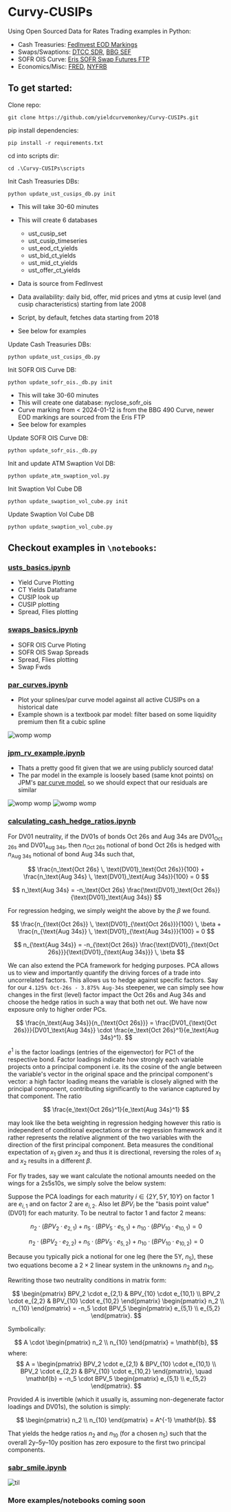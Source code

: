 # Curvy-CUSIPs

Using Open Sourced Data for Rates Trading examples in Python:

- Cash Treasuries: [FedInvest EOD Markings](https://www.treasurydirect.gov/GA-FI/FedInvest/selectSecurityPriceDate)
- Swaps/Swaptions: [DTCC SDR](https://pddata.dtcc.com/ppd/cftcdashboard), [BBG SEF](https://data.bloombergsef.com/)
- SOFR OIS Curve: [Eris SOFR Swap Futures FTP](https://files.erisfutures.com/ftp/)
- Economics/Misc: [FRED](https://fred.stlouisfed.org/), [NYFRB](https://markets.newyorkfed.org/static/docs/markets-api.html)

## To get started:

Clone repo:
```
git clone https://github.com/yieldcurvemonkey/Curvy-CUSIPs.git
```

pip install dependencies: 
```
pip install -r requirements.txt
```

cd into scripts dir:
```
cd .\Curvy-CUSIPs\scripts
```

Init Cash Treasuries DBs: 

```
python update_ust_cusips_db.py init
```

- This will take 30-60 minutes
- This will create 6 databases
    - ust_cusip_set
    - ust_cusip_timeseries
    - ust_eod_ct_yields
    - ust_bid_ct_yields
    - ust_mid_ct_yields
    - ust_offer_ct_yields

- Data is source from FedInvest
- Data availability: daily bid, offer, mid prices and ytms at cusip level (and cusip characteristics) starting from late 2008
- Script, by default, fetches data starting from 2018
- See below for examples

Update Cash Treasuries DBs: 

```
python update_ust_cusips_db.py
```

Init SOFR OIS Curve DB:

```
python update_sofr_ois._db.py init
```

- This will take 30-60 minutes
- This will create one database: nyclose_sofr_ois
- Curve marking from < 2024-01-12 is from the BBG 490 Curve, newer EOD markings are sourced from the Eris FTP
- See below for examples

Update SOFR OIS Curve DB:
```
python update_sofr_ois._db.py
```

Init and update ATM Swaption Vol DB:
```
python update_atm_swaption_vol.py
```

Init Swaption Vol Cube DB
```
python update_swaption_vol_cube.py init
```

Update Swaption Vol Cube DB
```
python update_swaption_vol_cube.py
```

## Checkout examples in `\notebooks`:

### [usts_basics.ipynb](https://github.com/yieldcurvemonkey/Curvy-CUSIPs/blob/main/notebooks/usts_basics.ipynb)
- Yield Curve Plotting
- CT Yields Dataframe
- CUSIP look up
- CUSIP plotting
- Spread, Flies plotting

### [swaps_basics.ipynb](https://github.com/yieldcurvemonkey/Curvy-CUSIPs/blob/main/notebooks/swaps_basics.ipynb)
- SOFR OIS Curve Ploting
- SOFR OIS Swap Spreads
- Spread, Flies plotting
- Swap Fwds

### [par_curves.ipynb](https://github.com/yieldcurvemonkey/Curvy-CUSIPs/blob/main/notebooks/par_curves.ipynb)
- Plot your splines/par curve model against all active CUSIPs on a historical date
- Example shown is a textbook par model: filter based on some liquidity premium then fit a cubic spline

![womp womp](./dump/Screenshot%202024-12-05%20221335.png)

### [jpm_rv_example.ipynb](https://github.com/yieldcurvemonkey/Curvy-CUSIPs/blob/main/notebooks/jpm_rv_example.ipynb)
- Thats a pretty good fit given that we are using publicly sourced data!
- The par model in the example is loosely based (same knot points) on JPM's [par curve model](https://github.com/yieldcurvemonkey/Curvy-CUSIPs/blob/main/research/Linear/JPM%20Rates%20Strategy%20The%20(par)%20curves%20they%20are%20a-changin%E2%80%99%20Making%20enhancements%20to%20our%20Treasury%20%26%20TIPS%20par%20curves.%20Tue%20Jul%2023%202024.pdf), so we should expect that our residuals are similar

![womp womp](./dump/Screenshot%202024-12-05%20225137.png)
![womp womp](./dump/Screenshot%202024-12-05%20224928.png)


### [calculating_cash_hedge_ratios.ipynb](https://github.com/yieldcurvemonkey/Curvy-CUSIPs/blob/main/notebooks/calculating_cash_hedge_ratios.ipynb)

For DV01 neutrality, if the DV01s of bonds $\text{Oct 26s}$ and $\text{Aug 34s}$ are $\text{DV01}_\text{Oct 26s}$ and $\text{DV01}_\text{Aug 34s}$, then $n_\text{Oct 26s}$ notional of bond $\text{Oct 26s}$ is hedged with $n_\text{Aug 34s}$ notional of bond $\text{Aug 34s}$ such that,

$$
\frac{n_\text{Oct 26s} \, \text{DV01}_\text{Oct 26s}}{100} + \frac{n_\text{Aug 34s} \, \text{DV01}_\text{Aug 34s}}{100} = 0
$$

$$
n_\text{Aug 34s} = -n_\text{Oct 26s} \frac{\text{DV01}_\text{Oct 26s}}{\text{DV01}_\text{Aug 34s}}
$$

For regression hedging, we simply weight the above by the $\beta$ we found.

$$
\frac{n_{\text{Oct 26s}} \, \text{DV01}_{\text{Oct 26s}}}{100} \, \beta + \frac{n_{\text{Aug 34s}} \, \text{DV01}_{\text{Aug 34s}}}{100} = 0
$$

$$
n_{\text{Aug 34s}} = -n_{\text{Oct 26s}} \frac{\text{DV01}_{\text{Oct 26s}}}{\text{DV01}_{\text{Aug 34s}}} \, \beta
$$

We can also extend the PCA framework for hedging purposes. PCA allows us to view and importantly quantify the driving forces of a trade into uncorrelated factors. This allows us to hedge against specific factors. Say for our `4.125% Oct-26s - 3.875% Aug-34s` steepener, we can simply see how changes in the first (level) factor impact the Oct 26s and Aug 34s and choose the hedge ratios in such a way that both net out. We have now exposure only to higher order PCs.

$$
\frac{n_\text{Aug 34s}}{n_{\text{Oct 26s}}} = \frac{DV01_{\text{Oct 26s}}}{DV01_\text{Aug 34s}} \cdot \frac{e_\text{Oct 26s}^1}{e_\text{Aug 34s}^1}.
$$

$e^1$ is the factor loadings (entries of the eigenvector) for PC1 of the respective bond. Factor loadings indicate how strongly each variable projects onto a principal component i.e. its the cosine of the angle between the variable's vector in the original space and the principal component's vector: a high factor loading means the variable is closely aligned with the principal component, contributing significantly to the variance captured by that component. The ratio 

$$
\frac{e_\text{Oct 26s}^1}{e_\text{Aug 34s}^1}
$$

may look like the beta weighting in regression hedging however this ratio is independent of conditional expectations or the regression framework and it rather represents the relative alignment of the two variables with the direction of the first principal component. Beta measures the conditional expectation of $x_1$ given $x_2$ and thus it is directional, reversing the roles of $x_1$ and $x_2$ results in a different $\beta$.

For fly trades, say we want calculate the notional amounts needed on the wings for a 2s5s10s, we simply solve the below system:

Suppose the PCA loadings for each maturity $i \in \{2Y, 5Y, 10Y\}$ on factor 1 are $e_{i,1}$ and on factor 2 are $e_{i,2}$. Also let $BPV_i$ be the "basis point value" (DV01) for each maturity. To be neutral to factor 1 and factor 2 means:

$$
n_2 \cdot (BPV_2 \cdot e_{2,1}) + n_5 \cdot (BPV_5 \cdot e_{5,1}) + n_{10} \cdot (BPV_{10} \cdot e_{10,1}) = 0
$$

$$
n_2 \cdot (BPV_2 \cdot e_{2,2}) + n_5 \cdot (BPV_5 \cdot e_{5,2}) + n_{10} \cdot (BPV_{10} \cdot e_{10,2}) = 0
$$

Because you typically pick a notional for one leg (here the 5Y, $n_5$), these two equations become a $2 \times 2$ linear system in the unknowns $n_2$ and $n_{10}$.

Rewriting those two neutrality conditions in matrix form:

$$
\begin{pmatrix}
BPV_2 \cdot e_{2,1} & BPV_{10} \cdot e_{10,1} \\
BPV_2 \cdot e_{2,2} & BPV_{10} \cdot e_{10,2}
\end{pmatrix}
\begin{pmatrix}
n_2 \\
n_{10}
\end{pmatrix}
= -n_5 \cdot BPV_5
\begin{pmatrix}
e_{5,1} \\
e_{5,2}
\end{pmatrix}.
$$

Symbolically:

$$
A \cdot 
\begin{pmatrix}
n_2 \\
n_{10}
\end{pmatrix}
= \mathbf{b},
$$
where:
$$
A = \begin{pmatrix}
BPV_2 \cdot e_{2,1} & BPV_{10} \cdot e_{10,1} \\
BPV_2 \cdot e_{2,2} & BPV_{10} \cdot e_{10,2}
\end{pmatrix}, 
\quad 
\mathbf{b} = -n_5 \cdot BPV_5
\begin{pmatrix}
e_{5,1} \\
e_{5,2}
\end{pmatrix}.
$$

Provided $A$ is invertible (which it usually is, assuming non-degenerate factor loadings and DV01s), the solution is simply:

$$
\begin{pmatrix}
n_2 \\
n_{10}
\end{pmatrix}
= A^{-1} \mathbf{b}.
$$

That yields the hedge ratios $n_2$ and $n_{10}$ (for a chosen $n_5$) such that the overall 2y–5y–10y position has zero exposure to the first two principal components.


### [sabr_smile.ipynb](https://github.com/yieldcurvemonkey/Curvy-CUSIPs/blob/main/notebooks/sabr_smile.ipynb)

![til](./dump/sabrsmileexample.gif)

### More examples/notebooks coming soon
